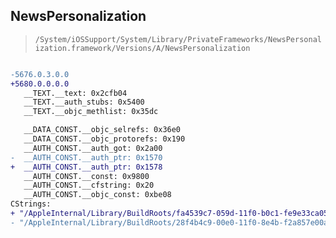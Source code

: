 ## NewsPersonalization

> `/System/iOSSupport/System/Library/PrivateFrameworks/NewsPersonalization.framework/Versions/A/NewsPersonalization`

```diff

-5676.0.3.0.0
+5680.0.0.0.0
   __TEXT.__text: 0x2cfb04
   __TEXT.__auth_stubs: 0x5400
   __TEXT.__objc_methlist: 0x35dc

   __DATA_CONST.__objc_selrefs: 0x36e0
   __DATA_CONST.__objc_protorefs: 0x190
   __AUTH_CONST.__auth_got: 0x2a00
-  __AUTH_CONST.__auth_ptr: 0x1570
+  __AUTH_CONST.__auth_ptr: 0x1578
   __AUTH_CONST.__const: 0x9800
   __AUTH_CONST.__cfstring: 0x20
   __AUTH_CONST.__objc_const: 0xbe08
CStrings:
+ "/AppleInternal/Library/BuildRoots/fa4539c7-059d-11f0-b0c1-fe9e33ca05fa/Library/Caches/com.apple.xbs/Sources/FeldsparFrameworks/Modules/news-reader/NewsPersonalization/Services/XavierScoringService.swift"
- "/AppleInternal/Library/BuildRoots/28f4b4c9-00e0-11f0-8e4b-f2a857e00a32/Library/Caches/com.apple.xbs/Sources/FeldsparFrameworks/Modules/news-reader/NewsPersonalization/Services/XavierScoringService.swift"

```
